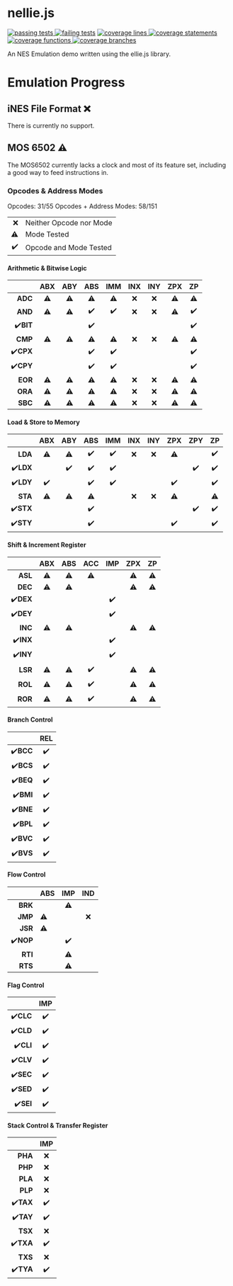 # nellie.js
[![passing tests](https://img.shields.io/badge/dynamic/json?color=success&label=Tests&query=stats.passes&suffix=%20passing&url=https%3A%2F%2Fellieproject.github.io%2Fnellie.js%2Ftest.json&logo=github&logoColor=white)
![failing tests](https://img.shields.io/badge/dynamic/json?color=critical&label=Tests&query=stats.failures&suffix=%20failing&url=https%3A%2F%2Fellieproject.github.io%2Fnellie.js%2Ftest.json&logo=github&logoColor=white)](https://github.com/ellieproject/nellie.js/actions/workflows/node.js.yml)
[![coverage lines](https://img.shields.io/badge/dynamic/json?color=informational&label=Coverage&query=total.lines.pct&suffix=%25%20lines&url=https%3A%2F%2Fellieproject.github.io%2Fnellie.js%2Fcoverage%2Fcoverage-summary.json&logo=github&logoColor=white)
![coverage statements](https://img.shields.io/badge/dynamic/json?color=informational&label=Coverage&query=total.statements.pct&suffix=%25%20statements&url=https%3A%2F%2Fellieproject.github.io%2Fnellie.js%2Fcoverage%2Fcoverage-summary.json&logo=github&logoColor=white)
![coverage functions](https://img.shields.io/badge/dynamic/json?color=informational&label=Coverage&query=total.functions.pct&suffix=%25%20functions&url=https%3A%2F%2Fellieproject.github.io%2Fnellie.js%2Fcoverage%2Fcoverage-summary.json&logo=github&logoColor=white)
![coverage branches](https://img.shields.io/badge/dynamic/json?color=informational&label=Coverage&query=total.branches.pct&suffix=%25%20branches&url=https%3A%2F%2Fellieproject.github.io%2Fnellie.js%2Fcoverage%2Fcoverage-summary.json&logo=github&logoColor=white)](https://ellieproject.github.io/nellie.js/coverage)

An NES Emulation demo written using the ellie.js library.

# Emulation Progress

## iNES File Format ❌

There is currently no support.

## MOS 6502 ⚠️

The MOS6502 currently lacks a clock and most of its feature set, including a good way to feed instructions in.

### Opcodes & Address Modes

Opcodes: 31/55
Opcodes + Address Modes: 58/151

|    |                          |
|---:|--------------------------|
| ❌ | Neither Opcode nor Mode  |
| ⚠️ | Mode Tested              |
| ✔️ | Opcode and Mode Tested |

#### Arithmetic & Bitwise Logic

|           | ABX | ABY | ABS | IMM | INX | INY | ZPX | ZP |
|----------:|:---:|:---:|:---:|:---:|:---:|:---:|:---:|:---:|
|   **ADC** | ⚠️ |  ⚠️ | ⚠️  | ⚠️ | ❌  | ❌  | ⚠️  | ⚠️  |
|   **AND** | ⚠️ |  ⚠️ | ✔️  | ✔️ | ❌  | ❌  | ⚠️  | ✔️  |
| ✔️**BIT** |    |     | ✔️  |     |      |     |     | ✔️  |
|   **CMP** | ⚠️ |  ⚠️ | ⚠️  | ⚠️ | ❌  | ❌  | ⚠️  | ⚠️  |
| ✔️**CPX** |    |     | ✔️  | ✔️ |      |     |     | ✔️  |
| ✔️**CPY** |    |     | ✔️  | ✔️ |      |     |     | ✔️  |
|   **EOR** | ⚠️ |  ⚠️ | ⚠️  | ⚠️ | ❌  | ❌  | ⚠️  | ⚠️  |
|   **ORA** | ⚠️ |  ⚠️ | ⚠️  | ⚠️ | ❌  | ❌  | ⚠️  | ⚠️  |
|   **SBC** | ⚠️ |  ⚠️ | ⚠️  | ⚠️ | ❌  | ❌  | ⚠️  | ⚠️  |

#### Load & Store to Memory

|           | ABX | ABY | ABS | IMM | INX | INY | ZPX | ZPY | ZP |
|----------:|:---:|:---:|:---:|:---:|:---:|:---:|:---:|:---:|:---:|
|   **LDA** | ⚠️  | ⚠️ | ✔️ | ✔️   | ❌ |  ❌ |  ⚠️ |     | ✔️ |
| ✔️**LDX** |     | ✔️ | ✔️ | ✔️   |     |     |     |  ✔️ | ✔️ |
| ✔️**LDY** | ✔️  |    | ✔️ | ✔️   |     |     |  ✔️ |     | ✔️ |
|   **STA** | ⚠️  | ⚠️ | ⚠️ |      | ❌ |  ❌ |  ⚠️ |     | ⚠️ |
| ✔️**STX** |     |    | ✔️ |      |     |     |     |  ✔️ | ✔️ |
| ✔️**STY** |     |    | ✔️ |      |     |     |  ✔️ |     | ✔️ |

#### Shift & Increment Register

|           | ABX | ABS | ACC | IMP | ZPX | ZP |
|----------:|:---:|:---:|:---:|:---:|:---:|:---:|
|   **ASL** | ⚠️ | ⚠️  |  ⚠️ |     |  ⚠️ | ⚠️ |
|   **DEC** | ⚠️ | ⚠️  |     |     |  ⚠️ | ⚠️ |
| ✔️**DEX** |    |     |      | ✔️ |     |     |
| ✔️**DEY** |    |     |      | ✔️ |     |     |
|   **INC** | ⚠️ | ⚠️  |     |     |  ⚠️ | ⚠️ |
| ✔️**INX** |    |     |      | ✔️ |     |     |
| ✔️**INY** |    |     |      | ✔️ |     |     |
|   **LSR** | ⚠️ | ⚠️  |  ✔️ |     |  ⚠️ | ⚠️ |
|   **ROL** | ⚠️ | ⚠️  |  ✔️ |     |  ⚠️ | ⚠️ |
|   **ROR** | ⚠️ | ⚠️  |  ✔️ |     |  ⚠️ | ⚠️ |

#### Branch Control

|           | REL |
|----------:|:---:|
| ✔️**BCC** | ✔️ |
| ✔️**BCS** | ✔️ |
| ✔️**BEQ** | ✔️ |
| ✔️**BMI** | ✔️ |
| ✔️**BNE** | ✔️ |
| ✔️**BPL** | ✔️ |
| ✔️**BVC** | ✔️ |
| ✔️**BVS** | ✔️ |

#### Flow Control

|           | ABS | IMP | IND |
|----------:|-----|:---:|:---:|
|   **BRK** |     |  ⚠️ |     |
|   **JMP** | ⚠️ |      |  ❌ |
|   **JSR** | ⚠️ |      |     |
| ✔️**NOP** |    |   ✔️ |     |
|   **RTI** |     |  ⚠️ |     |
|   **RTS** |     |  ⚠️ |     |

#### Flag Control

|           | IMP |
|----------:|:---:|
| ✔️**CLC** | ✔️ |
| ✔️**CLD** | ✔️ |
| ✔️**CLI** | ✔️ |
| ✔️**CLV** | ✔️ |
| ✔️**SEC** | ✔️ |
| ✔️**SED** | ✔️ |
| ✔️**SEI** | ✔️ |

#### Stack Control & Transfer Register

|           | IMP |
|----------:|:---:|
|   **PHA** | ❌ |
|   **PHP** | ❌ |
|   **PLA** | ❌ |
|   **PLP** | ❌ |
| ✔️**TAX** | ✔️ |
| ✔️**TAY** | ✔️ |
|   **TSX** | ❌ |
| ✔️**TXA** | ✔️ |
|   **TXS** | ❌ |
| ✔️**TYA** | ✔️ |
